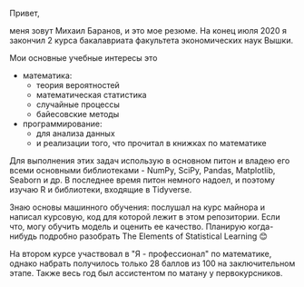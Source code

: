 Привет, 

меня зовут Михаил Баранов, и это мое резюме. На конец июля 2020 я закончил 2 курса бакалавриата факультета экономических наук Вышки. 

Мои основные учебные интересы это
* математика:
  * теория вероятностей
  * математическая статистика 
  * случайные процессы
  * байесовские методы
* программирование:
  * для анализа данных
  * и реализации того, что прочитал в книжках по математике

Для выполнения этих задач использую в основном питон и владею его всеми основными библиотеками - NumPy, SciPy, Pandas, Matplotlib, Seaborn и др. В последнее время питон немного надоел, и поэтому изучаю R и библиотеки, входящие в Tidyverse.

Знаю основы машинного обучения: послушал на курс майнора и написал курсовую, код для которой лежит в этом репозитории. Если что, могу обучить модель и оценить ее качество. Планирую когда-нибудь подробно разобрать The Elements of Statistical Learning :blush:

На втором курсе участвовал в "Я - профессионал" по математике, однако набрать получилось только 28 баллов из 100 на заключительном этапе. Также весь год был ассистентом по матану у первокурсников.
